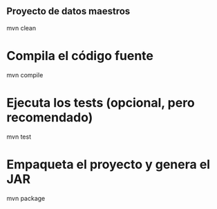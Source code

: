 ## Proyecto de datos maestros 

mvn clean


# Compila el código fuente
mvn compile

# Ejecuta los tests (opcional, pero recomendado)
mvn test

# Empaqueta el proyecto y genera el JAR
mvn package

